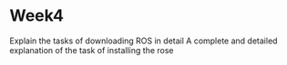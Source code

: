 # Week4
Explain the tasks of downloading ROS in detail
A complete and detailed explanation of the task of installing the rose
